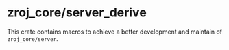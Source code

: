 # zroj_core/server_derive

This crate contains macros to achieve a better development and maintain of `zroj_core/server`.